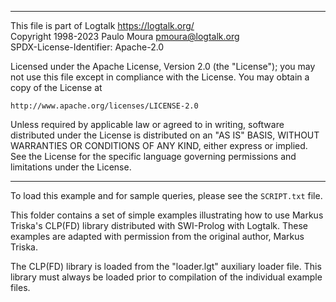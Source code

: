 ________________________________________________________________________

This file is part of Logtalk <https://logtalk.org/>  
Copyright 1998-2023 Paulo Moura <pmoura@logtalk.org>  
SPDX-License-Identifier: Apache-2.0

Licensed under the Apache License, Version 2.0 (the "License");
you may not use this file except in compliance with the License.
You may obtain a copy of the License at

    http://www.apache.org/licenses/LICENSE-2.0

Unless required by applicable law or agreed to in writing, software
distributed under the License is distributed on an "AS IS" BASIS,
WITHOUT WARRANTIES OR CONDITIONS OF ANY KIND, either express or implied.
See the License for the specific language governing permissions and
limitations under the License.
________________________________________________________________________


To load this example and for sample queries, please see the `SCRIPT.txt` file.

This folder contains a set of simple examples illustrating how to use Markus 
Triska's CLP(FD) library distributed with SWI-Prolog with Logtalk. These 
examples are adapted with permission from the original author, Markus Triska.

The CLP(FD) library is loaded from the "loader.lgt" auxiliary loader file.
This library must always be loaded prior to compilation of the individual 
example files.
